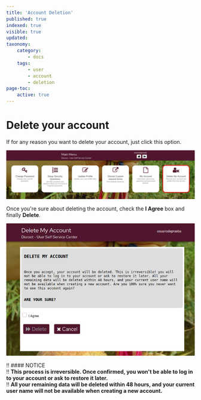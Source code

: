 ```yaml
---
title: 'Account Deletion'
published: true
indexed: true
visible: true
updated:
taxonomy:
    category:
        - docs
    tags:
        - user
        - account
        - deletion
page-toc:
    active: true
---
```


# Delete your account
If for any reason you want to delete your account, just click this option.

![](en/dashboard_delete.png)

Once you're sure about deleting the account, check the **I Agree** box and finally **Delete**.

![](en/delete.png)

!! #### NOTICE<br>
!! **This process is irreversible. Once confirmed, you won't be able to log in to your account or ask to restore it later.**<br>
!! **All your remaining data will be deleted within 48 hours, and your current user name will not be available when creating a new account.**
